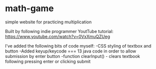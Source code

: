 # math-game

simple website for practicing multiplication

Built by following indie programmer YoutTube tutorial:
https://www.youtube.com/watch?v=0VxXmuQZUeg

I've added the following bits of code myself:
-CSS styling of textbox and button
-Added keyup/keycode === 13 java code in order to allow submission by enter button
-function clearInput() - clears textbook following pressing enter or clicking submit